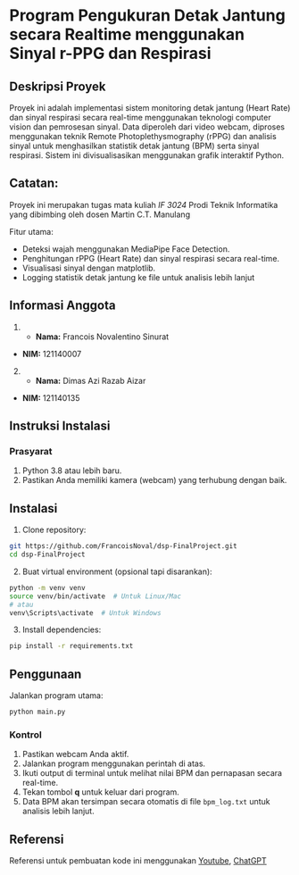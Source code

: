 # Program Pengukuran Detak Jantung secara Realtime menggunakan Sinyal r-PPG dan Respirasi

## Deskripsi Proyek
Proyek ini adalah implementasi sistem monitoring detak jantung (Heart Rate) dan sinyal respirasi secara real-time menggunakan teknologi computer vision dan pemrosesan sinyal. Data diperoleh dari video webcam, diproses menggunakan teknik Remote Photoplethysmography (rPPG) dan analisis sinyal untuk menghasilkan statistik detak jantung (BPM) serta sinyal respirasi. Sistem ini divisualisasikan menggunakan grafik interaktif Python.

## Catatan: 
Proyek ini merupakan tugas mata kuliah _IF 3024_ Prodi Teknik Informatika yang dibimbing oleh dosen Martin C.T. Manulang


Fitur utama:
- Deteksi wajah menggunakan MediaPipe Face Detection.
- Penghitungan rPPG (Heart Rate) dan sinyal respirasi secara real-time.
- Visualisasi sinyal dengan matplotlib.
- Logging statistik detak jantung ke file untuk analisis lebih lanjut

## Informasi Anggota
1. - **Nama:** Francois Novalentino Sinurat 
- **NIM:** 121140007  
2. - **Nama:** Dimas Azi Razab Aizar 
- **NIM:** 121140135 
## Instruksi Instalasi

### Prasyarat
1. Python 3.8 atau lebih baru.
2. Pastikan Anda memiliki kamera (webcam) yang terhubung dengan baik.

## Instalasi

1. Clone repository:
```bash
git https://github.com/FrancoisNoval/dsp-FinalProject.git
cd dsp-FinalProject
```

2. Buat virtual environment (opsional tapi disarankan):
```bash
python -m venv venv
source venv/bin/activate  # Untuk Linux/Mac
# atau
venv\Scripts\activate  # Untuk Windows
```

3. Install dependencies:
```bash
pip install -r requirements.txt
```

## Penggunaan

Jalankan program utama:
```bash
python main.py
```

### Kontrol
1. Pastikan webcam Anda aktif.
2. Jalankan program menggunakan perintah di atas.
3. Ikuti output di terminal untuk melihat nilai BPM dan pernapasan secara real-time.
4. Tekan tombol **q** untuk keluar dari program.
5. Data BPM akan tersimpan secara otomatis di file `bpm_log.txt` untuk analisis lebih lanjut.

## Referensi
Referensi untuk pembuatan kode ini menggunakan [Youtube](https://youtu.be/Q9MK-vtWzUM?si=0Sb0RGTczBeF2UaG), [ChatGPT](https://chatgpt.com/share/676a54d8-1280-800b-9507-2a24a56de649)
